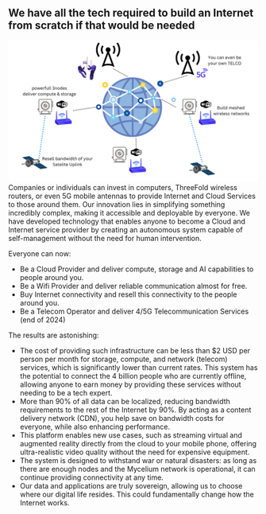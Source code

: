 
## We have all the tech required to build an Internet from scratch if that would be needed

![image alt text](img/network_layout.png)Companies or individuals can invest in computers, ThreeFold wireless routers, or even 5G mobile antennas to provide Internet and Cloud Services to those around them. Our innovation lies in simplifying something incredibly complex, making it accessible and deployable by everyone. We have developed technology that enables anyone to become a Cloud and Internet service provider by creating an autonomous system capable of self-management without the need for human intervention.

Everyone can now:

* Be a Cloud Provider and deliver compute, storage and AI capabilities to people around you.
* Be a Wifi Provider and deliver reliable communication almost for free.
* Buy Internet connectivity and resell this connectivity to the people around you.
* Be a Telecom Operator and deliver 4/5G Telecommunication Services (end of 2024)

The results are astonishing:

* The cost of providing such infrastructure can be less than $2 USD per person per month for storage, compute, and network (telecom) services, which is significantly lower than current rates. This system has the potential to connect the 4 billion people who are currently offline, allowing anyone to earn money by providing these services without needing to be a tech expert.
* More than 90% of all data can be localized, reducing bandwidth requirements to the rest of the Internet by 90%. By acting as a content delivery network (CDN), you help save on bandwidth costs for everyone, while also enhancing performance.
* This platform enables new use cases, such as streaming virtual and augmented reality directly from the cloud to your mobile phone, offering ultra-realistic video quality without the need for expensive equipment.
* The system is designed to withstand war or natural disasters: as long as there are enough nodes and the Mycelium network is operational, it can continue providing connectivity at any time.
* Our data and applications are truly sovereign, allowing us to choose where our digital life resides. This could fundamentally change how the Internet works.
